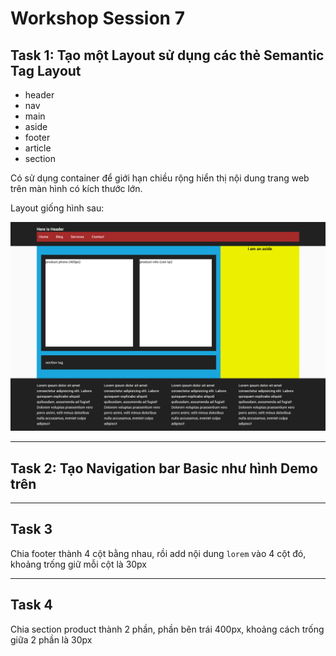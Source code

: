 # Workshop Session 7

## Task 1: Tạo một Layout sử dụng các thẻ Semantic Tag Layout

- header
- nav
- main
- aside
- footer
- article
- section

Có sử dụng container để giới hạn chiều rộng hiển thị nội dung trang web trên màn hình có kích thước lớn.

Layout giống hình sau:

![layout1](layout-html5.png)

---

## Task 2: Tạo Navigation bar Basic như hình Demo trên

---

## Task 3

Chia footer thành 4 cột bằng nhau, rồi add nội dung `lorem` vào 4 cột đó, khoảng trống giữ mỗi cột là 30px

---

## Task 4

Chia section product thành 2 phần, phần bên trái 400px, khoảng cách trống giữa 2 phần là 30px
